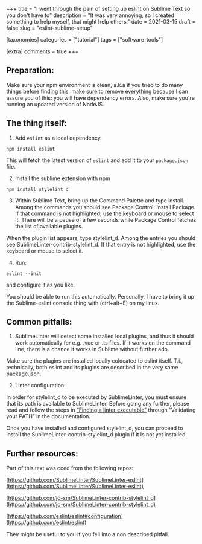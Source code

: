 +++
title = "I went through the pain of setting up eslint on Sublime Text so you don't have to"
description = "It was very annoying, so I created something to help myself, that might help others."
date = 2021-03-15
draft = false
slug = "eslint-sublime-setup"

[taxonomies]
categories = ["tutorial"]
tags = ["software-tools"]

[extra]
comments = true
+++

## Preparation:

Make sure your npm environment is clean, a.k.a if you tried to do many things before finding this, make sure to remove everything because I can assure you of this: you will have dependency errors.
Also, make sure you're running an updated version of NodeJS.

## The thing itself:

1. Add `eslint` as a local dependency.

```
npm install eslint
```

This will fetch the latest version of `eslint` and add it to your `package.json` file.

2. Install the sublime extension with npm

```
npm install stylelint_d
```

3. Within Sublime Text, bring up the Command Palette and type install. Among the commands you should see Package Control: Install Package. If that command is not highlighted, use the keyboard or mouse to select it. There will be a pause of a few seconds while Package Control fetches the list of available plugins.

When the plugin list appears, type stylelint_d. Among the entries you should see SublimeLinter-contrib-stylelint_d. If that entry is not highlighted, use the keyboard or mouse to select it.

4. Run:

```
eslint --init
```

and configure it as you like.

You should be able to run this automatically. Personally, I have to bring it up the Sublime-eslint console thing with (ctrl+alt+E) on my linux.

## Common pitfalls:

1. SublimeLinter will detect some installed local plugins, and thus it should work automatically for e.g. .vue or .ts files. If it works on the command line, there is a chance it works in Sublime without further ado.

Make sure the plugins are installed locally colocated to eslint itself. T.i., technically, both eslint and its plugins are described in the very same package.json.

2. Linter configuration:

In order for stylelint_d to be executed by SublimeLinter, you must ensure that its path is available to SublimeLinter. Before going any further, please read and follow the steps in [“Finding a linter executable”](http://sublimelinter.readthedocs.org/en/latest/troubleshooting.html#finding-a-linter-executable) through “Validating your PATH” in the documentation.

Once you have installed and configured stylelint_d, you can proceed to install the SublimeLinter-contrib-stylelint_d plugin if it is not yet installed.

## Further resources:

Part of this text was cced from the following repos:

[https://github.com/SublimeLinter/SublimeLinter-eslint](https://github.com/SublimeLinter/SublimeLinter-eslint)

[https://github.com/jo-sm/SublimeLinter-contrib-stylelint_d](https://github.com/jo-sm/SublimeLinter-contrib-stylelint_d)

[https://github.com/eslint/eslint#configuration](https://github.com/eslint/eslint)

They might be useful to you if you fell into a non described pitfall.
